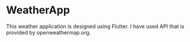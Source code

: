 # WeatherApp
This weather application is designed using Flutter. I have used API that is provided by openweathermap.org.
